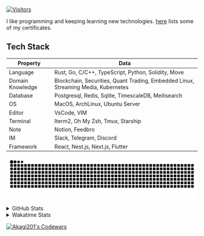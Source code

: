 <!-- markdownlint-disable MD041 MD010 MD033 -->
[![Visitors](https://api.visitorbadge.io/api/daily?path=Akagi201%2FAkagi201&label=Visitors%20Today&countColor=%2337d67a)](https://visitorbadge.io/status?path=Akagi201%2FAkagi201)

I like programming and keeping learning new technologies. [here](https://github.com/Akagi201/blockchain) lists some of my certificates.

## Tech Stack

| Property         	| Data                                                                               	|
|------------------	|------------------------------------------------------------------------------------	|
| Language         	| Rust, Go, C/C++, TypeScript, Python, Solidity, Move                                 |
| Domain Knowledge 	| Blockchain, Securities, Quant Trading, Embedded Linux, Streaming Media, Kubernetes 	|
| Database         	| Postgresql, Redis, Sqlite, TimescaleDB, Meilisearch                                 |
| OS               	| MacOS, ArchLinux, Ubuntu Server                                                     |
| Editor           	| VsCode, VIM                                                                        	|
| Terminal          | Iterm2, Oh My Zsh, Tmux, Starship                                                   |
| Note             	| Notion, Feedbro                                                                    	|
| IM               	| Slack, Telegram, Discord                                                            |
| Framework         | React, Nest.js, Next.js, Flutter                                                   	|

[![github contribution grid snake animation](https://raw.githubusercontent.com/Akagi201/Akagi201/output/github-contribution-grid-snake.svg#gh-light-mode-only)](https://github.com/Akagi201)

<details>
<summary>GitHub Stats</summary>
  <a href="https://github.com/Akagi201"><img alt="Profile Detail" src="https://raw.githubusercontent.com/Akagi201/Akagi201/master/profile-summary-card-output/dracula/0-profile-details.svg" /></a>
  <a href="https://github.com/Akagi201"><img alt="Github Stats" src="https://raw.githubusercontent.com/Akagi201/Akagi201/master/profile-summary-card-output/dracula/3-stats.svg" /></a>
  <a href="https://github.com/Akagi201"><img alt="Lang By Commits" src="https://raw.githubusercontent.com/Akagi201/Akagi201/master/profile-summary-card-output/dracula/2-most-commit-language.svg" /></a>
</details>

<details>
<summary>Wakatime Stats</summary>
<br>

<!--START_SECTION:waka-->

```txt
From: 02 November 2023 - To: 09 November 2023

Total Time: 35 hrs 58 mins

Other             27 hrs 28 mins  ███████████████████░░░░░░   76.37 %
Python            4 hrs 29 mins   ███░░░░░░░░░░░░░░░░░░░░░░   12.47 %
sh                2 hrs 20 mins   █▓░░░░░░░░░░░░░░░░░░░░░░░   06.53 %
Rust              55 mins         ▓░░░░░░░░░░░░░░░░░░░░░░░░   02.55 %
Markdown          20 mins         ▒░░░░░░░░░░░░░░░░░░░░░░░░   00.96 %
TOML              18 mins         ▒░░░░░░░░░░░░░░░░░░░░░░░░   00.87 %
INI               2 mins          ░░░░░░░░░░░░░░░░░░░░░░░░░   00.12 %
Protocol Buffer   1 min           ░░░░░░░░░░░░░░░░░░░░░░░░░   00.08 %
CSV               0 secs          ░░░░░░░░░░░░░░░░░░░░░░░░░   00.04 %
Bash              0 secs          ░░░░░░░░░░░░░░░░░░░░░░░░░   00.00 %
```

<!--END_SECTION:waka-->

</details>

<a href="https://www.codewars.com/users/Akagi201"><img alt="Akagi201's Codewars" src="https://www.codewars.com/users/Akagi201/badges/small"></a>
